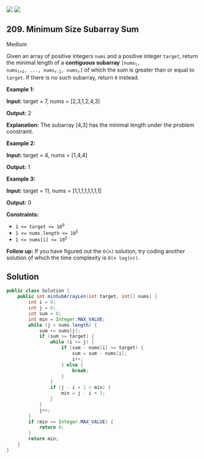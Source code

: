 [![](https://img.shields.io/github/stars/javadev/LeetCode-in-Java?label=Stars&style=flat-square)](https://github.com/javadev/LeetCode-in-Java)
[![](https://img.shields.io/github/forks/javadev/LeetCode-in-Java?label=Fork%20me%20on%20GitHub%20&style=flat-square)](https://github.com/javadev/LeetCode-in-Java/fork)

## 209\. Minimum Size Subarray Sum

Medium

Given an array of positive integers `nums` and a positive integer `target`, return the minimal length of a **contiguous subarray** <code>[nums<sub>l</sub>, nums<sub>l+1</sub>, ..., nums<sub>r-1</sub>, nums<sub>r</sub>]</code> of which the sum is greater than or equal to `target`. If there is no such subarray, return `0` instead.

**Example 1:**

**Input:** target = 7, nums = [2,3,1,2,4,3]

**Output:** 2

**Explanation:** The subarray [4,3] has the minimal length under the problem constraint. 

**Example 2:**

**Input:** target = 4, nums = [1,4,4]

**Output:** 1 

**Example 3:**

**Input:** target = 11, nums = [1,1,1,1,1,1,1,1]

**Output:** 0 

**Constraints:**

*   <code>1 <= target <= 10<sup>9</sup></code>
*   <code>1 <= nums.length <= 10<sup>5</sup></code>
*   <code>1 <= nums[i] <= 10<sup>5</sup></code>

**Follow up:** If you have figured out the `O(n)` solution, try coding another solution of which the time complexity is `O(n log(n))`.

## Solution

```java
public class Solution {
    public int minSubArrayLen(int target, int[] nums) {
        int i = 0;
        int j = 0;
        int sum = 0;
        int min = Integer.MAX_VALUE;
        while (j < nums.length) {
            sum += nums[j];
            if (sum >= target) {
                while (i <= j) {
                    if (sum - nums[i] >= target) {
                        sum = sum - nums[i];
                        i++;
                    } else {
                        break;
                    }
                }
                if (j - i + 1 < min) {
                    min = j - i + 1;
                }
            }
            j++;
        }
        if (min == Integer.MAX_VALUE) {
            return 0;
        }
        return min;
    }
}
```
